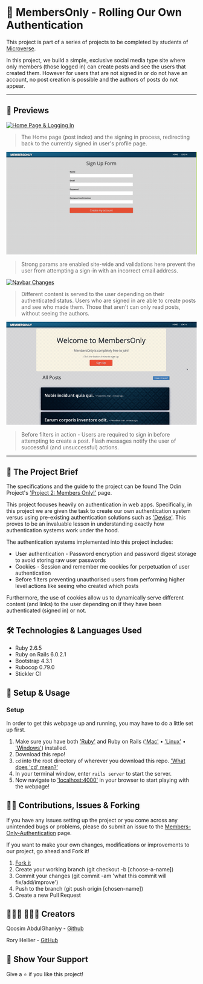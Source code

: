 # 🔐 MembersOnly - Rolling Our Own Authentication

This project is part of a series of projects to be completed by students of [Microverse](https://www.microverse.org/).

In this project, we build a simple, exclusive social media type site where only members (those logged in) can create posts and see the users that created them. However for users that are not signed in or do not have an account, no post creation is possible and the authors of posts do not appear.

***********

## 🎥 Previews
<p align="center" >

<a href="Previews/home&login.gif" target="_blank"> <img alt="Home Page & Logging In" src="Previews/home&login.gif"/></a>

> The Home page (post index) and the signing in process, redirecting back to the currently signed in user's profile page.




<a href="Previews/incorrect_signin.gif" target="_blank"> <img alt="Incorrect Sign ins" src="Previews/incorrect_signin.gif"/></a>

> Strong params are enabled site-wide and validations here prevent the user from attempting a sign-in with an incorrect email address.





<a href="Previews/navbar_changes.gif" target="_blank"> <img alt="Navbar Changes" src="Previews/navbar_changes.gif"/></a>

> Different content is served to the user depending on their authenticated status. Users who are signed in are able to create posts and see who made them. Those that aren't can only read posts, without seeing the authors.




<a href="Previews/new_post_creation.gif" target="_blank"> <img alt="New Posts" src="Previews/new_post_creation.gif"/></a>

> Before filters in action - Users are required to sign in before attempting to create a post. Flash messages notify the user of successful (and unsuccessful) actions.
</p>

*******

## 🎯 The Project Brief

The specifications and the guide to the project can be found The Odin Project's ['Project 2: Members Only!'](https://www.theodinproject.com/courses/ruby-on-rails/lessons/authentication) page.

This project focuses heavily on authentication in web apps. Specifically, in this project we are given the task to create our own authentication system versus using pre-existing authentication solutions such as ['Devise'](https://github.com/heartcombo/devise). This proves to be an invaluable lesson in understanding exactly how authentication systems work under the hood.

The authentication systems implemented into this project includes:
  - User authentication - Password encryption and password digest storage to avoid storing raw user passwords
  - Cookies - Session and remember me cookies for perpetuation of user authentication
  - Before filters preventing unauthorised users from performing higher level actions like seeing who created which posts

Furthermore, the use of cookies allow us to dynamically serve different content (and links) to the user depending on if they have been authenticated (signed in) or not.

## 🛠️ Technologies & Languages Used

- Ruby 2.6.5
- Ruby on Rails 6.0.2.1
- Bootstrap 4.3.1
- Rubocop 0.79.0
- Stickler CI

## 🔰 Setup & Usage

### Setup
In order to get this webpage up and running, you may have to do a little set up first.
  1. Make sure you have both ['Ruby'](https://www.ruby-lang.org/en/documentation/installation/) and Ruby on Rails (['Mac'](https://gorails.com/setup/osx/10.15-catalina) • ['Linux'](https://gorails.com/setup/ubuntu/19.10) • ['Windows'](https://gorails.com/setup/windows/10)) installed.
  2. Download this repo!
  3. `cd` into the root directory of wherever you download this repo. ['What does 'cd' mean?'](https://www.macworld.com/article/2042378/master-the-command-line-navigating-files-and-folders.html)
  4. In your terminal window, enter `rails server` to start the server.
  5. Now navigate to ['localhost:4000'](localhost:4000) in your browser to start playing with the webpage!

## 🕺🏽 Contributions, Issues & Forking

If you have any issues setting up the project or you come across any unintended bugs or problems, please do submit an issue to the [Members-Only-Authentication](https://github.com/Rhelli/Members-Only-Authentication/issues) page.

If you want to make your own changes, modifications or improvements to our project, go ahead and Fork it!
1. [Fork it](https://github.com/Rhelli/Members-Only-Authentication/fork)
2. Create your working branch (git checkout -b [choose-a-name])
3. Commit your changes (git commit -am 'what this commit will fix/add/improve')
4. Push to the branch (git push origin [chosen-name])
5. Create a new Pull Request

## 👨🏽‍💻 💂🏽‍♂️ Creators

Qoosim AbdulGhaniyy - [Github](https://github.com/Qoosim)

Rory Hellier - [GitHub](https://github.com/Rhelli)

## 🎁 Show Your Support

Give a ⭐️ if you like this project!